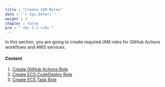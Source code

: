 ```yaml
---
title : "Create IAM Roles"
date : "`r Sys.Date()`"
weight : 3
chapter : false
pre : " <b> 3.3 </b> "
---
```


In this section, you are going to create required IAM roles for GitHub Actions workflows and AWS services.

#### Content

1. [Create GitHub Actions Role](1-create-github-actions-role)
2. [Create ECS CodeDeploy Role](2-create-ecs-codedeploy-role)
3. [Create ECS Task Role](3-create-ecs-task-role)